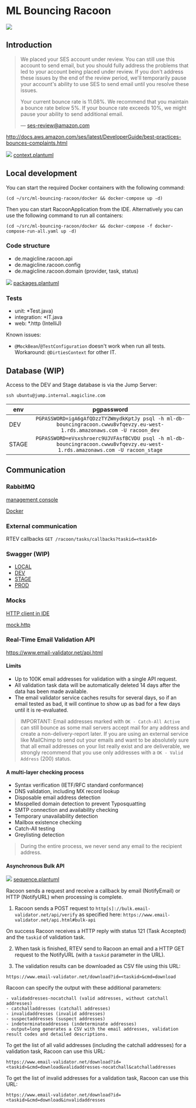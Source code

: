 # ML Bouncing Racoon

![](logo.png)

## Introduction

> We placed your SES account under review. 
> You can still use this account to send email, 
> but you should fully address the problems that led to your account being placed under review. 
> If you don't address these issues by the end of the review period, 
> we'll temporarily pause your account's ability to use SES to send email until you resolve these issues.
> 
> Your current bounce rate is 11.08%. 
> We recommend that you maintain a bounce rate below 5%. 
> If your bounce rate exceeds 10%, we might pause your ability to send additional email.
>
> — ses-review@amazon.com

http://docs.aws.amazon.com/ses/latest/DeveloperGuide/best-practices-bounces-complaints.html

![](/doc/context.png)
[context.plantuml](/doc/context.plantuml)

## Local development

You can start the required Docker containers with the following command:

`(cd ~/src/ml-bouncing-racoon/docker && docker-compose up -d)`

Then you can start RacoonApplication from the IDE.
Alternatively you can use the following command to run all containers:

`(cd ~/src/ml-bouncing-racoon/docker && docker-compose -f docker-compose-run-all.yaml up -d)`

### Code structure

* de.magicline.racoon.api
* de.magicline.racoon.config
* de.magicline.racoon.domain (provider, task, status)

![](/doc/packages.png)
[packages.plantuml](/doc/packages.plantuml)

### Tests

* unit: *Test.java)
* integration: *IT.java
* web: *.http (IntelliJ)

Known issues: 

* `@MockBean`/`@TestConfiguration` doesn't work when run all tests. Workaround: `@DirtiesContext` for other IT.

## Database (WIP)

Access to the DEV and Stage database is via the Jump Server:

`ssh ubuntu@jump.internal.magicline.com`

| env   | pgpassword |
|-------|:-------------:|
| DEV   | `PGPASSWORD=igA6gAfQDzzTYZWmydkKptJy psql -h ml-db-bouncingracoon.cwwu8vfqevzy.eu-west-1.rds.amazonaws.com -U racoon_dev` |
| STAGE | `PGPASSWORD=eVsxshroerc9UJVFAsfBCVDU psql -h ml-db-bouncingracoon.cwwu8vfqevzy.eu-west-1.rds.amazonaws.com -U racoon_stage` |

## Communication

### RabbitMQ

[management console](http://localhost:15672)

[Docker](/docker/docker-compose.yaml)

### External communication

RTEV callbacks `GET /racoon/tasks/callbacks?taskid=<taskId>`

### Swagger (WIP)
* [LOCAL](http://localhost:8107/swagger-ui.html)
* [DEV](https://bouncing-racoon.dev.magicline.com/swagger-ui.html)
* [STAGE](https://bouncing-racoon.stage.magicline.com/swagger-ui.html)
* [PROD](https://bouncing-racoon.magicline.com/swagger-ui.html)

### Mocks

[HTTP client in IDE](https://www.jetbrains.com/help/idea/http-client-in-product-code-editor.html)

[mock.http](/src/test/http/mock.http)

### Real-Time Email Validation API

https://www.email-validator.net/api.html

#### Limits

* Up to 100K email addresses for validation with a single API request.
* All validation task data will be automatically deleted 14 days after the data has been made available.
* The email validator service caches results for several days, so if an email tested as bad, it will continue to show up as bad for a few days until it is re-evaluated. 

> IMPORTANT: Email addresses marked with `OK - Catch-All Active` 
can still bounce as some mail servers accept mail for any address and create a non-delivery-report later. 
If you are using an external service like MailChimp to send out your emails and want to be absolutely sure 
that all email addresses on your list really exist and are deliverable, 
we strongly recommend that you use only addresses with a `OK - Valid Address` (200) status.

#### A multi-layer checking process

* Syntax verification (IETF/RFC standard conformance)
* DNS validation, including MX record lookup
* Disposable email address detection
* Misspelled domain detection to prevent Typosquatting
* SMTP connection and availability checking
* Temporary unavailability detection
* Mailbox existence checking
* Catch-All testing
* Greylisting detection

> During the entire process, we never send any email to the recipient address.

#### Asynchronous Bulk API

![](/doc/sequence.png)
[sequence.plantuml](/doc/sequence.plantuml)

Racoon sends a request and receive a callback by email (NotifyEmail) or HTTP (NotifyURL) when processing is complete.

1. Racoon sends a POST request to `http[s]://bulk.email-validator.net/api/verify` 
as specified here: `https://www.email-validator.net/api.html#bulk-api`

On success Racoon receives a HTTP reply with status 121 (Task Accepted)
and the `taskid` of validation task.

2. When task is finished, RTEV send to Racoon an email and a HTTP GET
request to the NotifyURL (with a `taskid` parameter in the URL).

3. The validation results can be downloaded as CSV file using this URL:

`https://www.email-validator.net/download?id=<taskid>&cmd=download`

Racoon can specify the output with these additional parameters:

```
- validaddresses-nocatchall (valid addresses, without catchall addresses)
- catchalladdresses (catchall addresses)
- invalidaddresses (invalid addresses)
- suspectaddresses (suspect addresses)
- indeterminateaddresses (indeterminate addresses)
- output=long generates a CSV with the email addresses, validation result codes and detailed descriptions.
```

To get the list of all valid addresses (including the catchall addresses) for a validation task, Racoon can use this URL:

`https://www.email-validator.net/download?id=<taskid>&cmd=download&validaddresses-nocatchall&catchalladdresses`

To get the list of invalid addresses for a validation task, Racoon can use this URL:

`https://www.email-validator.net/download?id=<taskid>&cmd=download&invalidaddresses`